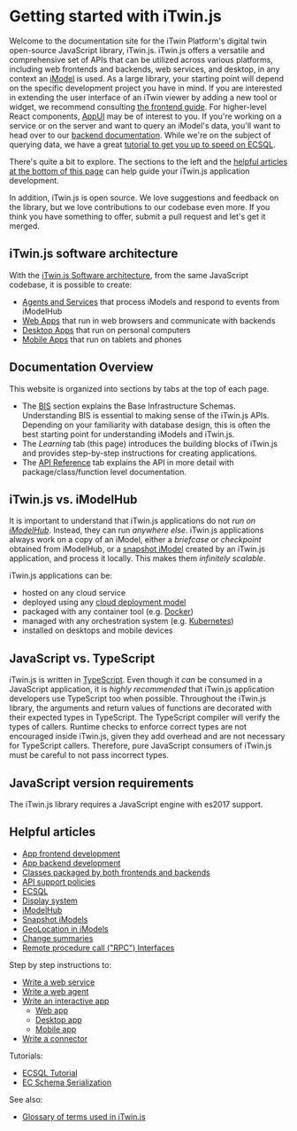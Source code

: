 # Getting started with iTwin.js

Welcome to the documentation site for the iTwin Platform's digital twin open-source JavaScript library, iTwin.js. iTwin.js offers a versatile and comprehensive set of APIs that can be utilized across various platforms, including web frontends and backends, web services, and desktop, in any context an [iModel](./imodels.md) is used. As a large library, your starting point will depend on the specific development project you have in mind. If you are interested in extending the user interface of an iTwin viewer by adding a new tool or widget, we recommend consulting [the frontend guide](./frontend/index). For higher-level React components, [AppUI](./ui/appui/index.md) may be of interest to you. If you're working on a service or on the server and want to query an iModel's data, you'll want to head over to our [backend documentation](./backend/index). While we're on the subject of querying data, we have a great [tutorial to get you up to speed on ECSQL](./ECSQLTutorial/index.md).

There's quite a bit to explore. The sections to the left and the [helpful articles at the bottom of this page](#helpful-articles) can help guide your iTwin.js application development.

In addition, iTwin.js is open source. We love suggestions and feedback on the library, but we love contributions to our codebase even more. If you think you have something to offer, submit a pull request and let's get it merged.

## iTwin.js software architecture

With the [iTwin.js Software architecture](./SoftwareArchitecture.md), from the same JavaScript codebase, it is possible to create:

- [Agents and Services](./SoftwareArchitecture.md#web) that process iModels and respond to events from iModelHub
- [Web Apps](./SoftwareArchitecture.md#web) that run in web browsers and communicate with backends
- [Desktop Apps](./SoftwareArchitecture.md#desktop) that run on personal computers
- [Mobile Apps](./SoftwareArchitecture.md#mobile) that run on tablets and phones

## Documentation Overview

This website is organized into sections by tabs at the top of each page.

- The [BIS](../bis/index.md) section explains the Base Infrastructure Schemas. Understanding BIS is essential to making sense of the iTwin.js APIs. Depending on your familiarity with database design, this is often the best starting point for understanding iModels and iTwin.js.
- The _Learning_ tab (this page) introduces the building blocks of iTwin.js and provides step-by-step instructions for creating applications.
- The [API Reference](../reference/index) tab explains the API in more detail with package/class/function level documentation.

## iTwin.js vs. iModelHub

It is important to understand that iTwin.js applications do not _run on [iModelHub](./iModelHub/index)_. Instead, they can run _anywhere else_. iTwin.js applications always work on a copy of an iModel, either a _briefcase_ or _checkpoint_ obtained from iModelHub, or a [snapshot iModel](./backend/AccessingIModels.md) created by an iTwin.js application, and process it locally. This makes them _infinitely scalable_.

iTwin.js applications can be:

- hosted on any cloud service
- deployed using any [cloud deployment model](https://en.wikipedia.org/wiki/Cloud_computing#Deployment_models)
- packaged with any container tool (e.g. [Docker](https://www.docker.com/))
- managed with any orchestration system (e.g. [Kubernetes](https://kubernetes.io/))
- installed on desktops and mobile devices

## JavaScript vs. TypeScript

iTwin.js is written in [TypeScript](https://www.typescriptlang.org/). Even though it _can_ be consumed in a JavaScript application, it is _highly recommended_ that iTwin.js application developers use TypeScript too when possible. Throughout the iTwin.js library, the arguments and return values of functions are decorated with their expected types in TypeScript. The TypeScript compiler will verify the types of callers. Runtime checks to enforce correct types are not encouraged inside iTwin.js, given they add overhead and are not necessary for TypeScript callers. Therefore, pure JavaScript consumers of iTwin.js must be careful to not pass incorrect types.

## JavaScript version requirements

The iTwin.js library requires a JavaScript engine with es2017 support.

## Helpful articles

- [App frontend development](./frontend/index)
- [App backend development](./backend/index)
- [Classes packaged by both frontends and backends](./common/index)
- [API support policies](./api-support-policies.md)
- [ECSQL](./ECSQL.md)
- [Display system](./display/index.md)
- [iModelHub](./iModelHub/index)
- [Snapshot iModels](./backend/AccessingIModels.md)
- [GeoLocation in iModels](./GeoLocation.md)
- [Change summaries](./ChangeSummaries.md)
- [Remote procedure call ("RPC") Interfaces](./RpcInterface)

Step by step instructions to:

- [Write a web service](./WriteAWebService.md)
- [Write a web agent](./WriteAWebAgent.md)
- [Write an interactive app](./WriteAnInteractiveApp.md)
  - [Web app](./WriteAnInteractiveWebApp.md)
  - [Desktop app](./WriteAnInteractiveDesktopApp.md)
  - [Mobile app](./WriteAnInteractiveMobileApp.md)
- [Write a connector](./WriteAConnector.md)

Tutorials:

- [ECSQL Tutorial](./ECSQLTutorial/index.md)
- [EC Schema Serialization](./serializing-xml-schemas.md)

See also:

- [Glossary of terms used in iTwin.js](./Glossary)